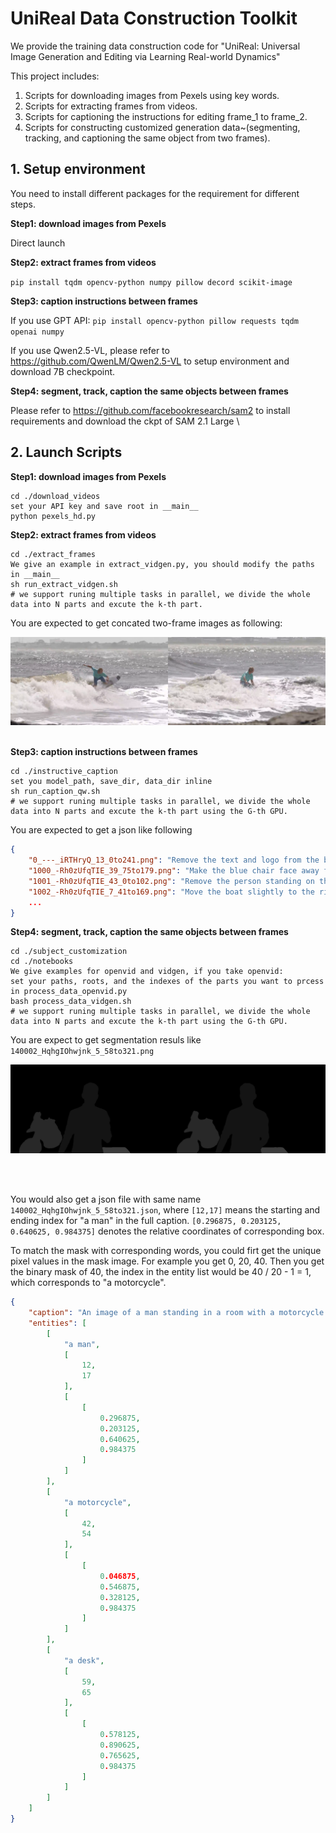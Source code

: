 # UniReal Data Construction Toolkit

We provide the training data construction code for "UniReal: Universal Image Generation and Editing via Learning Real-world Dynamics"

This project includes:
1. Scripts for downloading images from Pexels using key words. 
2. Scripts for extracting frames from videos. 
3. Scripts for captioning the instructions for editing frame_1 to frame_2.
4. Scripts for constructing customized generation data~(segmenting, tracking,  and captioning the same object from two frames). 



## 1. Setup environment 
You need to install different packages for the requirement for different steps.

**Step1: download images from Pexels**

Direct launch

**Step2: extract frames from videos**

``pip install tqdm opencv-python numpy pillow decord scikit-image``

**Step3: caption instructions between frames**

If you use GPT API: ``pip install opencv-python pillow requests tqdm openai numpy`` 

If you use Qwen2.5-VL, please refer to https://github.com/QwenLM/Qwen2.5-VL to setup environment and download 7B checkpoint.

**Step4: segment, track, caption the same objects between frames**

Please refer to https://github.com/facebookresearch/sam2 to install requirements and download the ckpt of SAM 2.1 Large \


## 2. Launch Scripts

**Step1: download images from Pexels**

```
cd ./download_videos
set your API key and save root in __main__
python pexels_hd.py
```

**Step2: extract frames from videos**

```
cd ./extract_frames
We give an example in extract_vidgen.py, you should modify the paths in __main__
sh run_extract_vidgen.sh 
# we support runing multiple tasks in parallel, we divide the whole data into N parts and excute the k-th part.
```

You are expected to get concated two-frame images as following:

<img src="./extract_frames/example_frame.png" alt="extract_frames" width="600">
<br><br>

**Step3: caption instructions between frames**
```
cd ./instructive_caption
set you model_path, save_dir, data_dir inline 
sh run_caption_qw.sh 
# we support runing multiple tasks in parallel, we divide the whole data into N parts and excute the k-th part using the G-th GPU.
```
You are expected to get a json like following
```json
{
    "0_---_iRTHryQ_13_0to241.png": "Remove the text and logo from the bottom left corner.",
    "1000_-Rh0zUfqTIE_39_75to179.png": "Make the blue chair face away from the steering wheel.",
    "1001_-Rh0zUfqTIE_43_0to102.png": "Remove the person standing on the upper deck.",
    "1002_-Rh0zUfqTIE_7_41to169.png": "Move the boat slightly to the right.",
    ...
}
```

**Step4: segment, track, caption the same objects between frames**
```
cd ./subject_customization
cd ./notebooks 
We give examples for openvid and vidgen, if you take openvid:
set your paths, roots, and the indexes of the parts you want to prcess in process_data_openvid.py
bash process_data_vidgen.sh 
# we support runing multiple tasks in parallel, we divide the whole data into N parts and excute the k-th part using the G-th GPU.
```
You are expect to get segmentation resuls like `140002_HqhgIOhwjnk_5_58to321.png`

<img src="./subject_customization/notebooks/140002_HqhgIOhwjnk_5_58to321.png" alt="segment" width="600">

<br><br>

You would also get a json file with same name `140002_HqhgIOhwjnk_5_58to321.json`, where `[12,17]` means the starting and ending index for "a man" in the full caption. `[0.296875, 0.203125, 0.640625, 0.984375]` denotes the relative coordinates of corresponding box.

To match the mask with corresponding words, you could firt get the unique pixel values in the mask image. For example you get 0, 20, 40. Then you get the binary mask of 40, the index in the entity list would be 40 / 20 - 1 = 1, which corresponds to "a motorcycle".

```json
{
    "caption": "An image of a man standing in a room with a motorcycle and a desk in the background.",
    "entities": [
        [
            "a man",
            [
                12,
                17
            ],
            [
                [
                    0.296875,
                    0.203125,
                    0.640625,
                    0.984375
                ]
            ]
        ],
        [
            "a motorcycle",
            [
                42,
                54
            ],
            [
                [
                    0.046875,
                    0.546875,
                    0.328125,
                    0.984375
                ]
            ]
        ],
        [
            "a desk",
            [
                59,
                65
            ],
            [
                [
                    0.578125,
                    0.890625,
                    0.765625,
                    0.984375
                ]
            ]
        ]
    ]
}
```

